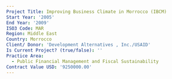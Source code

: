 ```yaml
---
Project Title: Improving Business Climate in Morrocco (IBCM)
Start Year: '2005'
End Year: '2009'
ISO3 Code: MAR
Region: Middle East
Country: Morrocco
Client/ Donor: 'Development Alternatives , Inc./USAID'
Is Current Project? (true/false): ''
Practice Area:
  - Public Financial Management and Fiscal Sustainability
Contract Value USD: '9250000.00'
---
```

